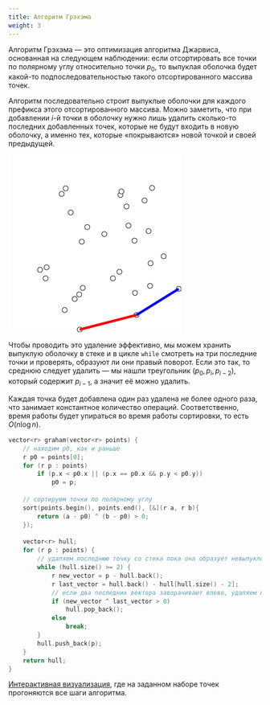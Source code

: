 ```yaml
---
title: Алгоритм Грэхэма
weight: 3
---
```


Алгоритм Грэхэма — это оптимизация алгоритма Джарвиса, основанная на следующем наблюдении: если отсортировать все точки по полярному углу относительно точки $p_0$, то выпуклая оболочка будет какой-то подпоследовательностью такого отсортированного массива точек.

Алгоритм последовательно строит выпуклые оболочки для каждого префикса этого отсортированного массива. Можно заметить, что при добавлении $i$-й точки в оболочку нужно лишь удалить сколько-то последних добавленных точек, которые не будут входить в новую оболочку, а именно тех, которые «покрываются» новой точкой и своей предыдущей.

![](/api/algorithm/img/graham.gif)

Чтобы проводить это удаление эффективно, мы можем хранить выпуклую оболочку в стеке и в цикле `while` смотреть на три последние точки и проверять, образуют ли они правый поворот. Если это так, то среднюю следует удалить — мы нашли треугольник $(p_0, p_i, p_{i-2})$, который содержит $p_{i-1}$, а значит её можно удалить.

Каждая точка будет добавлена один раз удалена не более одного раза, что занимает константное количество операций. Соответственно, время работы будет упираться во время работы сортировки, то есть $O(n \log n)$.

```c++
vector<r> graham(vector<r> points) {
    // находим p0, как и раньше
    r p0 = points[0];
    for (r p : points)
        if (p.x < p0.x || (p.x == p0.x && p.y < p0.y))
            p0 = p;

    // сортируем точки по полярному углу
    sort(points.begin(), points.end(), [&](r a, r b){
        return (a - p0) ^ (b - p0) > 0;
    });

    vector<r> hull;
    for (r p : points) {
        // удаляем последнюю точку со стека пока она образует невыпуклость
        while (hull.size() >= 2) {
            r new_vector = p - hull.back();
            r last_vector = hull.back() - hull[hull.size() - 2];
            // если два последних вектора заворачивают влево, удаляем последнюю точку
            if (new_vector ^ last_vector > 0)
                hull.pop_back();
            else
                break;
        }
        hull.push_back(p);
    }
    return hull;
}
```

[Интерактивная визуализация](https://visualgo.net/en/convexhull), где на заданном наборе точек прогоняются все шаги алгоритма.
